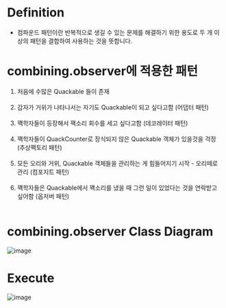 # Definition
- 컴파운드 패턴이란 반복적으로 생길 수 있는 문제를 해결하기 위한 용도로 두 개 이상의 패턴을 결합하여 사용하는 것을 뜻합니다.

# combining.observer에 적용한 패턴
<ol>
<li>처음에 수많은 Quackable 들이 존재</li></br>
<li>갑자가 거위가 나타나서는 자기도 Quackable이 되고 싶다고함 (어댑터 패턴)</li></br>
<li>꽥학자들이 등장해서 꽥소리 회수를 세고 싶다고함 (데코레이터 패턴)</li></br>
<li>꽥학자들이 QuackCounter로 장식되지 않은 Quackable 객체가 있을것을 걱정 (추상팩토리 패턴)</li></br>
<li>모든 오리와 거위, Quackable 객체들을 관리하는 게 힘들어지기 시작 - 오리떼로 관리 (컴포지트 패턴)</li></br>
<li>꽥학자들은 Quackable에서 꽥소리를 냈을 때 그런 일이 있었다는 것을 연락받고 싶어함 (옵저버 패턴)</li></br>
</ol>

# combining.observer Class Diagram
![image](https://user-images.githubusercontent.com/21019088/49939910-76fb8980-ff21-11e8-8829-7bebe2823b21.png)

# Execute
![image](https://user-images.githubusercontent.com/21019088/49939867-5a5f5180-ff21-11e8-9b83-f4cc24b44125.png)
